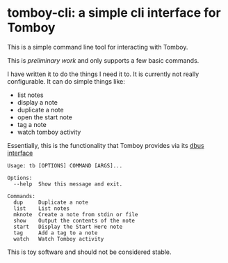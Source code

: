 # tomboy-cli: a simple cli interface for Tomboy

This is a simple command line tool for interacting with Tomboy.

This is *preliminary work* and only supports a few basic commands.

I have written it to do the things I need it to. It is currently
not really configurable. It can do simple things like:

* list notes
* display a note
* duplicate a note
* open the start note
* tag a note
* watch tomboy activity

Essentially, this is the functionality that Tomboy provides via its
[dbus interface](https://arstechnica.com/information-technology/2007/09/using-the-tomboy-d-bus-interface/)

```
Usage: tb [OPTIONS] COMMAND [ARGS]...

Options:
  --help  Show this message and exit.

Commands:
  dup     Duplicate a note
  list    List notes
  mknote  Create a note from stdin or file
  show    Output the contents of the note
  start   Display the Start Here note
  tag     Add a tag to a note
  watch   Watch Tomboy activity
```

This is toy software and should not be considered stable.
